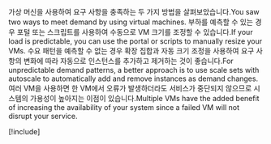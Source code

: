 <span data-ttu-id="7fd2f-101">가상 머신을 사용하여 요구 사항을 충족하는 두 가지 방법을 살펴보았습니다.</span><span class="sxs-lookup"><span data-stu-id="7fd2f-101">You saw two ways to meet demand by using virtual machines.</span></span> <span data-ttu-id="7fd2f-102">부하를 예측할 수 있는 경우 포털 또는 스크립트를 사용하여 수동으로 VM 크기를 조정할 수 있습니다.</span><span class="sxs-lookup"><span data-stu-id="7fd2f-102">If your load is predictable, you can use the portal or scripts to manually resize your VMs.</span></span> <span data-ttu-id="7fd2f-103">수요 패턴을 예측할 수 없는 경우 확장 집합과 자동 크기 조정을 사용하여 요구 사항의 변화에 따라 자동으로 인스턴스를 추가하고 제거하는 것이 좋습니다.</span><span class="sxs-lookup"><span data-stu-id="7fd2f-103">For unpredictable demand patterns, a better approach is to use scale sets with autoscale to automatically add and remove instances as demand changes.</span></span> <span data-ttu-id="7fd2f-104">여러 VM을 사용하면 한 VM에서 오류가 발생하더라도 서비스가 중단되지 않으므로 시스템의 가용성이 높아지는 이점이 있습니다.</span><span class="sxs-lookup"><span data-stu-id="7fd2f-104">Multiple VMs have the added benefit of increasing the availability of your system since a failed VM will not disrupt your service.</span></span>

[!include[](../../../includes/azure-sandbox-cleanup.md)]